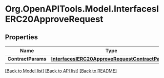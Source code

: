 # Org.OpenAPITools.Model.InterfacesIERC20ApproveRequest

## Properties

Name | Type | Description | Notes
------------ | ------------- | ------------- | -------------
**ContractParams** | [**InterfacesIERC20ApproveRequestContractParams**](InterfacesIERC20ApproveRequestContractParams.md) |  | 

[[Back to Model list]](../README.md#documentation-for-models) [[Back to API list]](../README.md#documentation-for-api-endpoints) [[Back to README]](../README.md)

